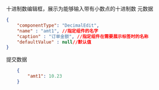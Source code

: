 十进制数编辑框，展示为能够输入带有小数点的十进制数
元数据
```json
{
	"componentType": "DecimalEdit",
	"name" : "amt1", //指定组件的名字
	"caption" : "订单金额", //指定组件在需要展示标签时的名称
	"defaultValue" : null//默认值
}
```
提交数据
```json
	{
		"amt1": 10.23
	}
```